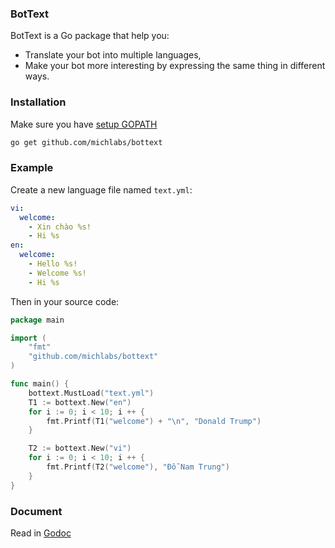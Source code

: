 ### BotText
BotText is a Go package that help you:
- Translate your bot into multiple languages,
- Make your bot more interesting by expressing the same thing in different ways.

### Installation
Make sure you have [setup GOPATH](https://golang.org/doc/code.html#GOPATH)
```bash
go get github.com/michlabs/bottext
```

### Example
Create a new language file named `text.yml`:
```yaml
vi:
  welcome:
    - Xin chào %s!
    - Hi %s
en:
  welcome:
    - Hello %s!
    - Welcome %s!
    - Hi %s
```
Then in your source code:
```go
package main 

import (
    "fmt"
    "github.com/michlabs/bottext"
)

func main() {
    bottext.MustLoad("text.yml")
    T1 := bottext.New("en")
    for i := 0; i < 10; i ++ {
        fmt.Printf(T1("welcome") + "\n", "Donald Trump")    
    }

    T2 := bottext.New("vi")
    for i := 0; i < 10; i ++ {
        fmt.Printf(T2("welcome"), "Đỗ Nam Trung")   
    }
}
```

### Document
Read in [Godoc](http://godoc.org/github.com/michlabs/bottext)